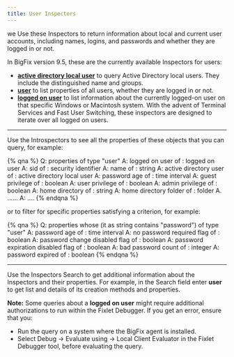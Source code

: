 ```yaml
---
title: User Inspectors
---
```

we
Use these Inspectors to return information about local and current user accounts, including names, logins, and passwords and whether 
they are logged in or not. 

In BigFix version 9.5, these are the currently available Inspectors for users: 

- [**active directory local user**](./../../reference/active-directory-local-user.html) to query Active Directory local users. They include the distinguished name and groups.
- [**user**](./../../reference/user.html) to list properties of all users, whether they are logged in or not.
- [**logged on user**](./../../reference/logged-on-user.html) to list information about the currently logged-on user on that specific Windows or Macintosh system. With the advent of Terminal Services and Fast User Switching, these inspectors are designed to iterate over all logged on users. 

---

Use the Introspectors to see all the properties of these objects that you can query, for example:

{% qna %}
Q: properties of type "user"
A: logged on user of <user>: logged on user
A: sid of <user>: security identifier
A: name of <user>: string
A: active directory user of <user>: active directory local user
A: password age of <user>: time interval
A: guest privilege of <user>: boolean
A: user privilege of <user>: boolean
A: admin privilege of <user>: boolean
A: home directory of <user>: string
A: home directory folder of <user>: folder
A. ......
A: ....
{% endqna %}

or to filter for specific properties satisfying a criterion, for example:

{% qna %}
Q: properties whose (it as string contains "password") of type "user"
A: password age of <user>: time interval
A: no password required flag of <user>: boolean
A: password change disabled flag of <user>: boolean
A: password expiration disabled flag of <user>: boolean
A: bad password count of <user>: integer
A: password expired of <user>: boolean
{% endqna %}

----

Use the Inspectors Search to get additional information about the Inspectors and their properties. For example, in the Search field 
enter **user** to get list and details of its creation methods and properties.

**Note:** Some queries about a **logged on user** might require additional authorizations to run within the Fixlet Debugger. If you get an error, ensure that you: 
- Run the query on a system where the BigFix agent is installed.
- Select Debug -> Evaluate using -> Local Client Evaluator in the Fixlet Debugger tool, before evaluating the query.





